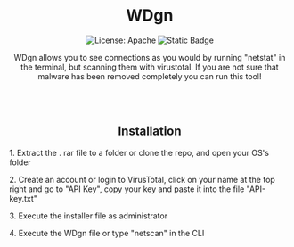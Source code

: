 <h1 align="center">WDgn</h1>
<p align="center">
<img alt="License: Apache" src="https://img.shields.io/badge/License%20-%20Apache%20-%20orange">
<img alt="Static Badge" src="https://img.shields.io/badge/Version%20-%201.0%20-%20black">
</p>
<p align="center">
WDgn allows you to see connections as you would by running "netstat" in the terminal, but scanning them with virustotal.
If you are not sure that malware has been removed completely you can run this tool!
</p>
<br>
<br>
<h2 align="center">Installation</h2>
<p>1. Extract the . rar file to a folder or clone the repo, and open your OS's folder</p>
<p>2. Create an account or login to VirusTotal, click on your name at the top right and go to "API Key", copy your key and paste it into the file "API-key.txt"</p>
<p>3. Execute the installer file as administrator</p>
<p>4. Execute the WDgn file or type "netscan" in the CLI</p>
